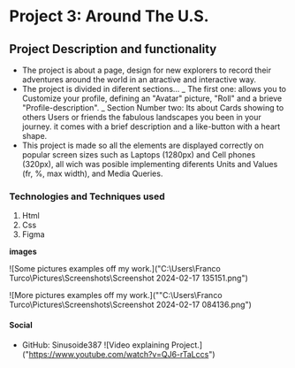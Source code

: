 # Project 3: Around The U.S.

## Project Description and functionality

- The project is about a page, design for new explorers to record their adventures around the world in an atractive and interactive way.
- The project is divided in diferent sections... _ The first one: allows you to Customize your profile, defining an "Avatar" picture, "Roll" and a brieve "Profile-description".
  _ Section Number two: Its about Cards showing to others Users or friends the fabulous landscapes you been in your journey. it comes with a brief description and a like-button with a heart shape.
- This project is made so all the elements are displayed correctly on popular screen sizes such as Laptops (1280px) and Cell phones (320px), all wich was posible implementing diferents Units and Values (fr, %, max width), and Media Queries.

### Technologies and Techniques used

1. Html
2. Css
3. Figma

**images**

![Some pictures examples off my work.]("C:\Users\Franco Turco\Pictures\Screenshots\Screenshot 2024-02-17 135151.png")

![More pictures examples off my work.](""C:\Users\Franco Turco\Pictures\Screenshots\Screenshot 2024-02-17 084136.png")

#### Social

- GitHub: Sinusoide387
  ![Video explaining Project.] ("https://www.youtube.com/watch?v=QJ6-rTaLccs")

